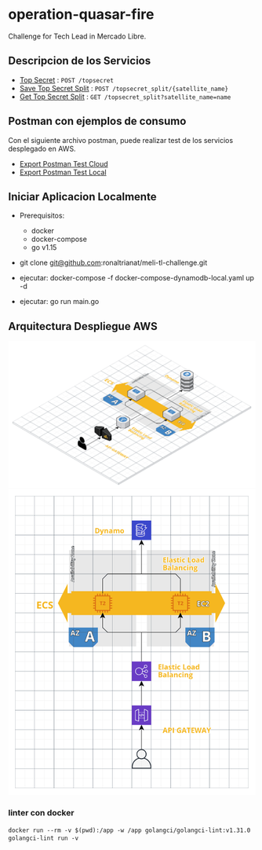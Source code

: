 # operation-quasar-fire
Challenge for Tech Lead in Mercado Libre.

## Descripcion de los Servicios

* [Top Secret](docs/topsecret.md) : `POST /topsecret`
* [Save Top Secret Split](docs/post_topsecret_split.md) : `POST /topsecret_split/{satellite_name}`
* [Get Top Secret Split](docs/get_topsecret_split.md) : `GET /topsecret_split?satellite_name=name`

## Postman con ejemplos de consumo

Con el siguiente archivo postman, puede realizar test de los servicios desplegado en AWS.

* [Export Postman Test Cloud](docs/meli-tl-challenge.postman_collection.json)
* [Export Postman Test Local](docs/meli-tl-challenge-local.postman_collection.json)

## Iniciar Aplicacion Localmente
* Prerequisitos:
    - docker
    - docker-compose
    - go v1.15

* git clone git@github.com:ronaltrianat/meli-tl-challenge.git
* ejecutar: docker-compose -f docker-compose-dynamodb-local.yaml up -d
* ejecutar: go run main.go

## Arquitectura Despliegue AWS

![Diagrama 3D](/docs/aws-3d.png)
![Diagrama 2D](/docs/aws-2d.png)

### linter con docker
```
docker run --rm -v $(pwd):/app -w /app golangci/golangci-lint:v1.31.0 golangci-lint run -v
```